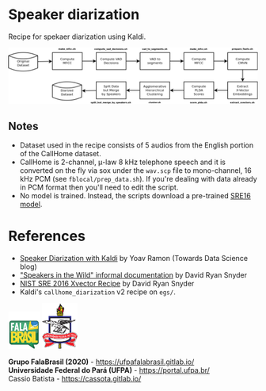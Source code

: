 # Speaker diarization

Recipe for spekaer diarization using Kaldi.

![](doc/dia.png)

## Notes
- Dataset used in the recipe consists of 5 audios from the English portion of
  the CallHome dataset.
- CallHome is 2-channel, μ-law 8 kHz telephone speech and it is converted on
  the fly via sox under the `wav.scp` file to mono-channel, 16 kHz PCM 
  (see `fblocal/prep_data.sh`). If you're dealing with data already in PCM
  format then you'll need to edit the script.
- No model is trained. Instead, the scripts download a pre-trained 
  [SRE16 model](https://david-ryan-snyder.github.io/2017/10/04/model_sre16_v2.html).

# References
- [Speaker Diarization with Kaldi](https://towardsdatascience.com/speaker-diarization-with-kaldi-e30301b05cc8) by Yoav Ramon (Towards Data Science blog)
- ["Speakers in the Wild" informal documentation](https://github.com/kaldi-asr/kaldi/issues/2523#issuecomment-408935477) by David Ryan Snyder
- [NIST SRE 2016 Xvector Recipe](https://david-ryan-snyder.github.io/2017/10/04/model_sre16_v2.html) by David Ryan Snyder
- Kaldi's `callhome_diarization` v2 recipe on `egs/`.

[![FalaBrasil](../doc/logo_fb_github_footer.png)](https://ufpafalabrasil.gitlab.io/ "Visite o site do Grupo FalaBrasil") [![UFPA](../doc/logo_ufpa_github_footer.png)](https://portal.ufpa.br/ "Visite o site da UFPA")

__Grupo FalaBrasil (2020)__ - https://ufpafalabrasil.gitlab.io/      
__Universidade Federal do Pará (UFPA)__ - https://portal.ufpa.br/     
Cassio Batista - https://cassota.gitlab.io/    
